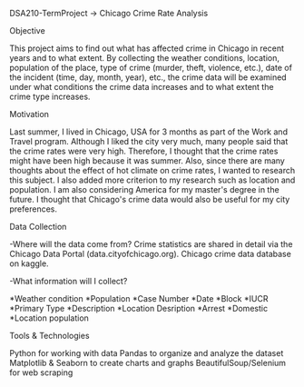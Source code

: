 DSA210-TermProject -> Chicago Crime Rate Analysis


Objective

This project aims to find out what has affected crime in Chicago in recent years and to what extent. By collecting the weather conditions, location, population of the place, type of crime (murder, theft, violence, etc.), date of the incident (time, day, month, year), etc., the crime data will be examined under what conditions the crime data increases and to what extent the crime type increases.



Motivation

Last summer, I lived in Chicago, USA for 3 months as part of the Work and Travel program. Although I liked the city very much, many people said that the crime rates were very high. Therefore, I thought that the crime rates might have been high because it was summer. Also, since there are many thoughts about the effect of hot climate on crime rates, I wanted to research this subject. I also added more criterion to my research such as location and population. I am also considering America for my master's degree in the future. I thought that Chicago's crime data would also be useful for my city preferences.

Data Collection

-Where will the data come from?
  Crime statistics are shared in detail via the Chicago Data Portal (data.cityofchicago.org).
  Chicago crime data database on kaggle.

-What information will I collect?

*Weather condition
*Population
*Case Number
*Date 
*Block
*IUCR
*Primary Type
*Description
*Location Desription
*Arrest
*Domestic
*Location population

Tools & Technologies

Python for working with data
Pandas to organize and analyze the dataset
Matplotlib & Seaborn to create charts and graphs
BeautifulSoup/Selenium for web scraping















